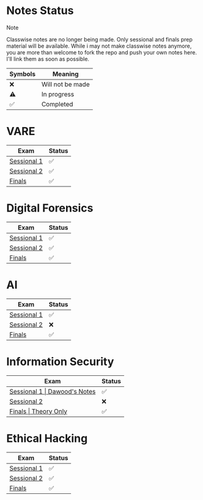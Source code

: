 # Notes Status

> [!NOTE]
> Classwise notes are no longer being made. Only sessional and finals prep material will be available.
> While i may not make classwise notes anymore, you are more than welcome to fork the repo and push your own notes here. I'll link them as soon as possible.

| Symbols            | Meaning          |
| ------------------ | ---------------- |
| :x:                | Will not be made |
| :warning:          | In progress      |
| :white_check_mark: | Completed        |

# VARE

| Exam                                                                     | Status             |
| ------------------------------------------------------------------------ | ------------------ |
| [Sessional 1](VARE/Sessional%201%20Prep/Sessional%201%20Prep%20Notes.md) | :white_check_mark: |
| [Sessional 2](VARE/Sessional%202%20Prep/Sessional%202%20Prep%20Notes.md) | :white_check_mark: |
| [Finals](VARE/Finals%20Prep/Finals%20Prep%20Notes.md)                    | :white_check_mark: |

# Digital Forensics

| Exam                                                                          | Status             |
| ----------------------------------------------------------------------------- | ------------------ |
| [Sessional 1](Forensics/Sessional%201%20Prep/Sessional%201%20Prep%20Notes.md) | :white_check_mark: |
| [Sessional 2](Forensics/Sessional%202%20Prep/Sessional%202%20Prep%20Notes.md) | :white_check_mark: |
| [Finals](Forensics/Finals%20Prep/Finals%20Prep%20Notes.md)                    | :white_check_mark: |

# AI

| Exam                                                                   | Status             |
| ---------------------------------------------------------------------- | ------------------ |
| [Sessional 1](AI/Sessional%201%20Prep/Sessional%201%20Prep%20Notes.md) | :white_check_mark: |
| [Sessional 2](AI/Sessional%202%20Prep/Sessional%202%20Prep%20Notes.md) | :x:                |
| [Finals](AI/Finals%20Prep/Finals%20Prep%20Notes.md)                    | :white_check_mark: |

# Information Security

| Exam                                                                                                                      | Status             |
| ------------------------------------------------------------------------------------------------------------------------- | ------------------ |
| [Sessional 1 \| Dawood's Notes](https://github.com/4W4I5/Semester-6-Notes/blob/main/InfoSec/Info_sec/Info%20sec%20P1.pdf) | :white_check_mark: |
| [Sessional 2](InfoSec/Sessional%202%20Prep/Sessional%202%20Prep%20Notes.md)                                               | :x:                |
| [Finals \| Theory Only](InfoSec/Finals%20Prep/Finals%20Prep%20Notes.md)                                                    | :white_check_mark:          |

# Ethical Hacking

| Exam                                                                                  | Status             |
| ------------------------------------------------------------------------------------- | ------------------ |
| [Sessional 1](Ethical%20Hacking/Sessional%201%20Prep/Sessional%201%20Prep%20Notes.md) | :white_check_mark: |
| [Sessional 2](Ethical%20Hacking/Sessional%202%20Prep/Sessional%202%20Prep%20Notes.md) | :white_check_mark: |
| [Finals](Ethical%20Hacking/Finals%20Prep/Finals%20Prep%20Notes.md)                    | :white_check_mark: |